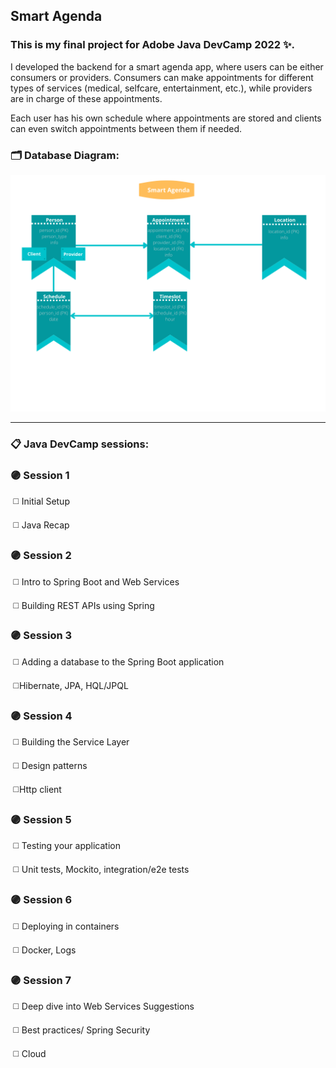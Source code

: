 ## Smart Agenda

### This is my final project for Adobe Java DevCamp 2022 ✨.

I developed the backend for a smart agenda app, where users can be either consumers or providers. Consumers can make appointments for different types of services (medical, selfcare, entertainment, etc.), while providers are in charge of these appointments. 

Each user has his own schedule where appointments are stored and clients can even switch appointments between them if needed.

### 🗂 Database Diagram:

![Database Diagram](https://github.com/andreea-popa22/SmartAgenda/blob/master/diagram.png)



___



### 📋 Java DevCamp sessions:

### 🟣 Session 1

​	◻️ Initial Setup

​	◻️ Java Recap

### 🟣 Session 2

​	◻️ Intro to Spring Boot and Web Services

​	◻️ Building REST APIs using Spring

### 🟣 Session 3

​	◻️ Adding a database to the Spring Boot application

​	◻️Hibernate, JPA, HQL/JPQL

### 🟣 Session 4

​	◻️ Building the Service Layer

​	◻️ Design patterns

​	◻️Http client

### 🟣 Session 5

​	◻️ Testing your application

​	◻️ Unit tests, Mockito, integration/e2e tests

### 🟣 Session 6

​	◻️ Deploying in containers

​	◻️ Docker, Logs

### 🟣 Session 7

​	◻️ Deep dive into Web Services Suggestions

​	◻️ Best practices/ Spring Security

​	◻️ Cloud

